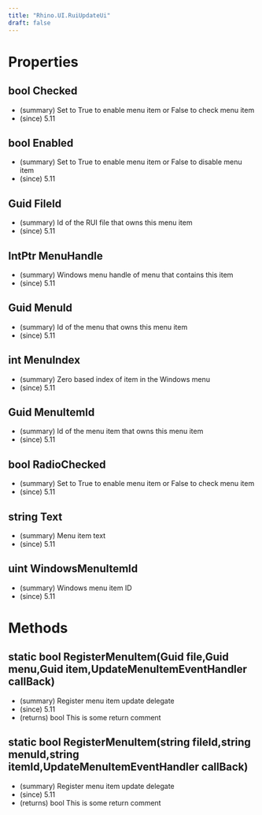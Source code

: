 ```yaml
---
title: "Rhino.UI.RuiUpdateUi"
draft: false
---
```


# Properties
## bool Checked
- (summary) Set to True to enable menu item or False to check menu item
- (since) 5.11
## bool Enabled
- (summary) Set to True to enable menu item or False to disable menu item
- (since) 5.11
## Guid FileId
- (summary) Id of the RUI file that owns this menu item
- (since) 5.11
## IntPtr MenuHandle
- (summary) Windows menu handle of menu that contains this item
- (since) 5.11
## Guid MenuId
- (summary) Id of the menu that owns this menu item
- (since) 5.11
## int MenuIndex
- (summary) Zero based index of item in the Windows menu
- (since) 5.11
## Guid MenuItemId
- (summary) Id of the menu item that owns this menu item
- (since) 5.11
## bool RadioChecked
- (summary) Set to True to enable menu item or False to check menu item
- (since) 5.11
## string Text
- (summary) Menu item text
- (since) 5.11
## uint WindowsMenuItemId
- (summary) Windows menu item ID
- (since) 5.11
# Methods
## static bool RegisterMenuItem(Guid file,Guid menu,Guid item,UpdateMenuItemEventHandler callBack)
- (summary) Register menu item update delegate
- (since) 5.11
- (returns) bool This is some return comment
## static bool RegisterMenuItem(string fileId,string menuId,string itemId,UpdateMenuItemEventHandler callBack)
- (summary) Register menu item update delegate
- (since) 5.11
- (returns) bool This is some return comment
